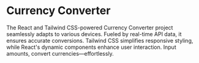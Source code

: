 # Currency Converter

The React and Tailwind CSS-powered Currency Converter project seamlessly adapts to various devices. Fueled by real-time API data, it ensures accurate conversions. Tailwind CSS simplifies responsive styling, while React's dynamic components enhance user interaction. Input amounts, convert currencies—effortlessly.
